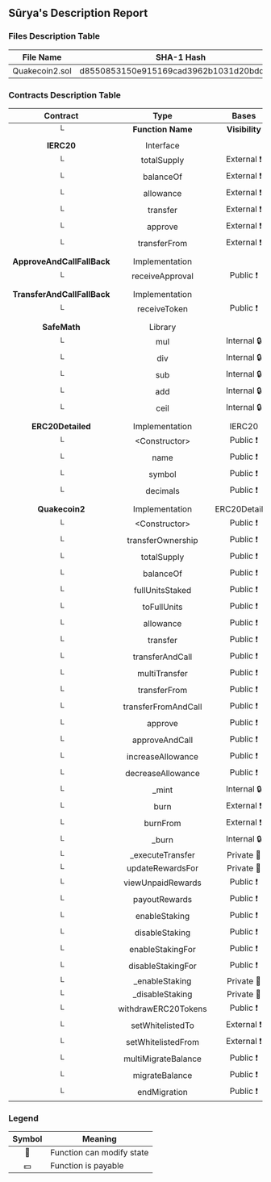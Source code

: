 ## Sūrya's Description Report

### Files Description Table


|  File Name  |  SHA-1 Hash  |
|-------------|--------------|
| Quakecoin2.sol | d8550853150e915169cad3962b1031d20bddeb9f |


### Contracts Description Table


|  Contract  |         Type        |       Bases      |                  |                 |
|:----------:|:-------------------:|:----------------:|:----------------:|:---------------:|
|     └      |  **Function Name**  |  **Visibility**  |  **Mutability**  |  **Modifiers**  |
||||||
| **IERC20** | Interface |  |||
| └ | totalSupply | External ❗️ |   |NO❗️ |
| └ | balanceOf | External ❗️ |   |NO❗️ |
| └ | allowance | External ❗️ |   |NO❗️ |
| └ | transfer | External ❗️ | 🛑  |NO❗️ |
| └ | approve | External ❗️ | 🛑  |NO❗️ |
| └ | transferFrom | External ❗️ | 🛑  |NO❗️ |
||||||
| **ApproveAndCallFallBack** | Implementation |  |||
| └ | receiveApproval | Public ❗️ | 🛑  |NO❗️ |
||||||
| **TransferAndCallFallBack** | Implementation |  |||
| └ | receiveToken | Public ❗️ | 🛑  |NO❗️ |
||||||
| **SafeMath** | Library |  |||
| └ | mul | Internal 🔒 |   | |
| └ | div | Internal 🔒 |   | |
| └ | sub | Internal 🔒 |   | |
| └ | add | Internal 🔒 |   | |
| └ | ceil | Internal 🔒 |   | |
||||||
| **ERC20Detailed** | Implementation | IERC20 |||
| └ | \<Constructor\> | Public ❗️ | 🛑  | |
| └ | name | Public ❗️ |   |NO❗️ |
| └ | symbol | Public ❗️ |   |NO❗️ |
| └ | decimals | Public ❗️ |   |NO❗️ |
||||||
| **Quakecoin2** | Implementation | ERC20Detailed |||
| └ | \<Constructor\> | Public ❗️ | 🛑  | ERC20Detailed |
| └ | transferOwnership | Public ❗️ | 🛑  |NO❗️ |
| └ | totalSupply | Public ❗️ |   |NO❗️ |
| └ | balanceOf | Public ❗️ |   |NO❗️ |
| └ | fullUnitsStaked | Public ❗️ |   |NO❗️ |
| └ | toFullUnits | Public ❗️ |   |NO❗️ |
| └ | allowance | Public ❗️ |   |NO❗️ |
| └ | transfer | Public ❗️ | 🛑  |NO❗️ |
| └ | transferAndCall | Public ❗️ | 🛑  |NO❗️ |
| └ | multiTransfer | Public ❗️ | 🛑  |NO❗️ |
| └ | transferFrom | Public ❗️ | 🛑  |NO❗️ |
| └ | transferFromAndCall | Public ❗️ | 🛑  |NO❗️ |
| └ | approve | Public ❗️ | 🛑  |NO❗️ |
| └ | approveAndCall | Public ❗️ | 🛑  |NO❗️ |
| └ | increaseAllowance | Public ❗️ | 🛑  |NO❗️ |
| └ | decreaseAllowance | Public ❗️ | 🛑  |NO❗️ |
| └ | _mint | Internal 🔒 | 🛑  | |
| └ | burn | External ❗️ | 🛑  |NO❗️ |
| └ | burnFrom | External ❗️ | 🛑  |NO❗️ |
| └ | _burn | Internal 🔒 | 🛑  | |
| └ | _executeTransfer | Private 🔐 | 🛑  | |
| └ | updateRewardsFor | Private 🔐 | 🛑  | |
| └ | viewUnpaidRewards | Public ❗️ |   |NO❗️ |
| └ | payoutRewards | Public ❗️ | 🛑  |NO❗️ |
| └ | enableStaking | Public ❗️ | 🛑  |NO❗️ |
| └ | disableStaking | Public ❗️ | 🛑  |NO❗️ |
| └ | enableStakingFor | Public ❗️ | 🛑  | onlyOwner |
| └ | disableStakingFor | Public ❗️ | 🛑  | onlyOwner |
| └ | _enableStaking | Private 🔐 | 🛑  | |
| └ | _disableStaking | Private 🔐 | 🛑  | |
| └ | withdrawERC20Tokens | Public ❗️ | 🛑  | onlyOwner |
| └ | setWhitelistedTo | External ❗️ | 🛑  | onlyOwner |
| └ | setWhitelistedFrom | External ❗️ | 🛑  | onlyOwner |
| └ | multiMigrateBalance | Public ❗️ | 🛑  |NO❗️ |
| └ | migrateBalance | Public ❗️ | 🛑  | onlyOwner |
| └ | endMigration | Public ❗️ | 🛑  | onlyOwner |


### Legend

|  Symbol  |  Meaning  |
|:--------:|-----------|
|    🛑    | Function can modify state |
|    💵    | Function is payable |
